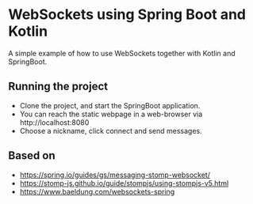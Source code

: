 # WebSockets using Spring Boot and Kotlin

A simple example of how to use WebSockets together with Kotlin and SpringBoot.

## Running the project
- Clone the project, and start the SpringBoot application.
- You can reach the static webpage in a web-browser via http://localhost:8080
- Choose a nickname, click connect and send messages.

## Based on
 - https://spring.io/guides/gs/messaging-stomp-websocket/
 - https://stomp-js.github.io/guide/stompjs/using-stompjs-v5.html
 - https://www.baeldung.com/websockets-spring
